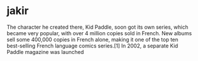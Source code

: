 # jakir
The character he created there, Kid Paddle, soon got its own series, which became very popular, with over 4 million copies sold in French. New albums sell some 400,000 copies in French alone, making it one of the top ten best-selling French language comics series.[1] In 2002, a separate Kid Paddle magazine was launched
